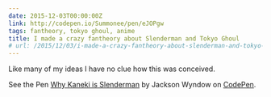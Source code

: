 ```yaml
---
date: 2015-12-03T00:00:00Z
link: http://codepen.io/Summonee/pen/eJOPgw
tags: fantheory, tokyo ghoul, anime
title: I made a crazy fantheory about Slenderman and Tokyo Ghoul
# url: /2015/12/03/i-made-a-crazy-fantheory-about-slenderman-and-tokyo-ghoul/
---
```


Like many of my ideas I have no clue how this was conceived.

<p data-height="971" data-theme-id="0" data-slug-hash="eJOPgw" data-default-tab="result" data-user="Summonee" data-preview="true" class='codepen'>See the Pen <a href='http://codepen.io/Summonee/pen/eJOPgw/'>Why Kaneki is Slenderman</a> by Jackson Wyndow on <a href='http://codepen.io'>CodePen</a>.</p>
<script async src="//assets.codepen.io/assets/embed/ei.js"></script>